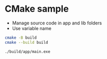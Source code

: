 # CMake sample

- Manage source code in app and lib folders
- Use variable name

```sh
cmake -B build
cmake --build build

./build/app/main.exe
```
